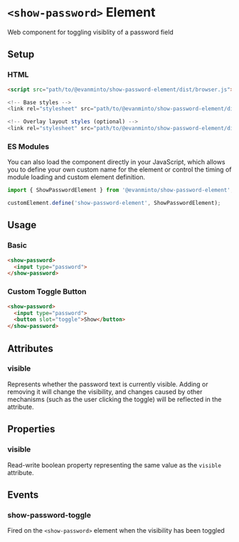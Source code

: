 # `<show-password>` Element

Web component for toggling visiblity of a password field

## Setup

### HTML

```html
<script src="path/to/@evanminto/show-password-element/dist/browser.js">

<!-- Base styles -->
<link rel="stylesheet" src="path/to/@evanminto/show-password-element/dist/base.css">

<!-- Overlay layout styles (optional) -->
<link rel="stylesheet" src="path/to/@evanminto/show-password-element/dist/overlay-inline-end.css">
```

### ES Modules

You can also load the component directly in your JavaScript, which allows you to define your own custom name for the element or control the timing of module loading and custom element definition.

```js
import { ShowPasswordElement } from '@evanminto/show-password-element';

customElement.define('show-password-element', ShowPasswordElement);
```

## Usage

### Basic

```html
<show-password>
  <input type="password">
</show-password>
```

### Custom Toggle Button

```html
<show-password>
  <input type="password">
  <button slot="toggle">Show</button>
</show-password>
```

## Attributes

### visible

Represents whether the password text is currently visible. Adding or removing it will change the visibility, and changes caused by other mechanisms (such as the user clicking the toggle) will be reflected in the attribute.

## Properties

### visible

Read-write boolean property representing the same value as the `visible` attribute.

## Events

### show-password-toggle

Fired on the `<show-password>` element when the visibility has been toggled
